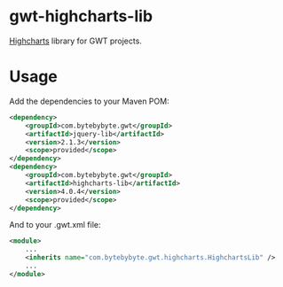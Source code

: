gwt-highcharts-lib
==================

[Highcharts](http://www.highcharts.com) library for GWT projects.

# Usage

Add the dependencies to your Maven POM:

```xml
<dependency>
	<groupId>com.bytebybyte.gwt</groupId>
	<artifactId>jquery-lib</artifactId>
	<version>2.1.3</version>
	<scope>provided</scope>
</dependency>
<dependency>
	<groupId>com.bytebybyte.gwt</groupId>
	<artifactId>highcharts-lib</artifactId>
	<version>4.0.4</version>
	<scope>provided</scope>
</dependency>
```

And to your .gwt.xml file:

```xml
<module>
	...
	<inherits name="com.bytebybyte.gwt.highcharts.HighchartsLib" />
	...
</module>
```

